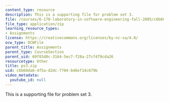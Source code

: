 ```yaml
---
content_type: resource
description: This is a supporting file for problem set 3.
file: /courses/6-170-laboratory-in-software-engineering-fall-2005/c6b60da64f5ad2dc7704b46ef14c679b_ps3.zip
file_type: application/zip
learning_resource_types:
- Assignments
license: https://creativecommons.org/licenses/by-nc-sa/4.0/
ocw_type: OCWFile
parent_title: Assignments
parent_type: CourseSection
parent_uid: 69f83d0c-3164-5ec7-f28a-27cf479cda26
resourcetype: Other
title: ps3.zip
uid: c6b60da6-4f5a-d2dc-7704-b46ef14c679b
video_metadata:
  youtube_id: null
---
```

This is a supporting file for problem set 3.
